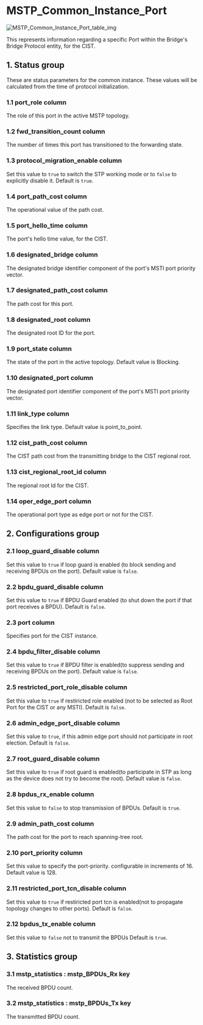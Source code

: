 # MSTP_Common_Instance_Port

![MSTP_Common_Instance_Port_table_img](http://www.plantuml.com/plantuml/img/0Je1nVv0StHXSdHrRMmAT6zdPNHePN8WUmfZR65pSo1DKrHGNqDlRMrlRbz9RdDqOMvZPLzGRt9q2cDiONDp84rJL51VGszjRMzkNqbkStHXRcDb2cDiONDp851lSdGAVGfDKrHGNqDlRMrlRbz9RdDqOMvZPLzGRt9q83mjTIqWJLDKK5z3RsrjRsvVIMvpT65kOsKAJLDKK5z3RsrjRsvVIMvpT65kOsLVK6zoT20kP2u-851lSdGAQ6baPI1ZQN9ZR6KAQ6baPI1jPMrYPN9p2cnbPsLkP21oQMTeT0fZRsvqQMvrRtCWR6bkPI0j83nYFdDqSczkPpmlOZuWScLcPN9bRcDb2cHlT7HbP21iQMvb82qWF6a-TsLXQpmlQJuWScLcPN9bRcDb2cLkP6nbPsLkP0f0PMvaTMri)

This represents information regarding a specific Port within the Bridge's Bridge
Protocol entity, for the CIST.

## 1. Status group

These are status parameters for the common instance. These values will be
calculated from the time of protocol initialization.

### 1.1 port_role column

The role of this port in the active MSTP topology.

### 1.2 fwd_transition_count column

The number of times this port has transitioned to the forwarding state.

### 1.3 protocol_migration_enable column

Set this value to `true` to switch the STP working mode or to `false` to
explicitly disable it. Default is `true`.

### 1.4 port_path_cost column

The operational value of the path cost.

### 1.5 port_hello_time column

The port's hello time value, for the CIST.

### 1.6 designated_bridge column

The designated bridge identifier component of the port's MSTI port priority
vector.

### 1.7 designated_path_cost column

The path cost for this port.

### 1.8 designated_root column

The designated root ID for the port.

### 1.9 port_state column

The state of the port in the active topology. Default value is Blocking.

### 1.10 designated_port column

The designated port identifier component of the port's MSTI port priority
vector.

### 1.11 link_type column

Specifies the link type. Default value is point_to_point.

### 1.12 cist_path_cost column

The CIST path cost from the transmitting bridge to the CIST regional root.

### 1.13 cist_regional_root_id column

The regional root Id for the CIST.

### 1.14 oper_edge_port column

The operational port type as edge port or not for the CIST.

## 2. Configurations group

### 2.1 loop_guard_disable column

Set this value to `true` if loop guard is enabled (to block sending and
receiving BPDUs on the port). Default value is `false`.

### 2.2 bpdu_guard_disable column

Set this value to `true` if BPDU Guard enabled (to shut down the port if that
port receives a BPDU). Default is `false`.

### 2.3 port column

Specifies port for the CIST instance.

### 2.4 bpdu_filter_disable column

Set this value to `true` if BPDU filter is enabled(to suppress sending and
receiving BPDUs on the port). Default value is `false`.

### 2.5 restricted_port_role_disable column

Set this value to `true` if restiricted role enabled (not to be selected as Root
Port for the CIST or any MSTI). Default is `false`.

### 2.6 admin_edge_port_disable column

Set this value to `true`, if this admin edge port should not participate in root
election. Default is `false`.

### 2.7 root_guard_disable column

Set this value to `true` if root guard is enabled(to participate in STP as long
as the device does not try to become the root). Default value is `false`.

### 2.8 bpdus_rx_enable column

Set this value to `false` to stop transmission of BPDUs. Default is `true`.

### 2.9 admin_path_cost column

The path cost for the port to reach spanning-tree root.

### 2.10 port_priority column

Set this value to specify the port-priority. configurable in increments of 16.
Default value is 128.

### 2.11 restricted_port_tcn_disable column

Set this value to `true` if restiricted port tcn is enabled(not to propagate
topology changes to other ports). Default is `false`.

### 2.12 bpdus_tx_enable column

Set this value to `false` not to transmit the BPDUs Default is `true`.

## 3. Statistics group

### 3.1 mstp_statistics : mstp_BPDUs_Rx key

The received BPDU count.

### 3.2 mstp_statistics : mstp_BPDUs_Tx key

The transmitted BPDU count.


